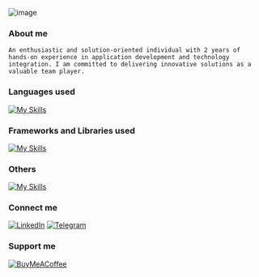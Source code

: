 ![image](https://github-profile-summary-cards.vercel.app/api/cards/profile-details?username=pranavmadhu01&theme=nord_dark)
### **About me**

`An enthusiastic and solution-oriented individual with 2 years of hands-on experience in application development and technology integration. I am committed to delivering innovative solutions as a valuable team player.`

### **Languages used**

[![My Skills](https://skillicons.dev/icons?i=html,css,js,ts,python,sass,dart,go,c,java&theme=dark&perline=10)](https://skillicons.dev)

### **Frameworks and Libraries used**

[![My Skills](https://skillicons.dev/icons?i=react,next,vue,express,tailwind,bootstrap,flask,fastapi,django,electron,flutter,sklearn&theme=dark&perline=10)](https://skillicons.dev)

### **Others**

[![My Skills](https://skillicons.dev/icons?i=git,github,githubactions,nodejs,webpack,webflow,vscode,anaconda,androidstudio,appwrite,atom,aws,cloudflare,deno,docker,eclipse,figma,gcp,heroku,md,mongodb,mysql,netlify,postgres,postman,prisma,tensorflow,vercel,vite,firebase,supabase,powershell,linux&theme=dark&perline=10)](https://skillicons.dev)

### **Connect me**

[![LinkedIn](https://img.shields.io/badge/linkedin-%230077B5.svg?style=for-the-badge&logo=linkedin&logoColor=white)](https://www.linkedin.com/in/pranav-madhu)
[![Telegram](https://img.shields.io/badge/Telegram-2CA5E0?style=for-the-badge&logo=telegram&logoColor=white)](https://t.me/pranavmadhu01)

### **Support me**

[![BuyMeACoffee](https://img.shields.io/badge/Buy%20Me%20a%20Coffee-ffdd00?style=for-the-badge&logo=buy-me-a-coffee&logoColor=black)](https://www.buymeacoffee.com/pranavmadhK)
